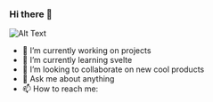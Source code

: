 ### Hi there 👋



![Alt Text](https://media.giphy.com/media/vFKqnCdLPNOKc/giphy.gif)

- 🔭 I’m currently working on projects
- 🌱 I’m currently learning svelte
- 👯 I’m looking to collaborate on new cool products
- 💬 Ask me about anything
- 📫 How to reach me: 
